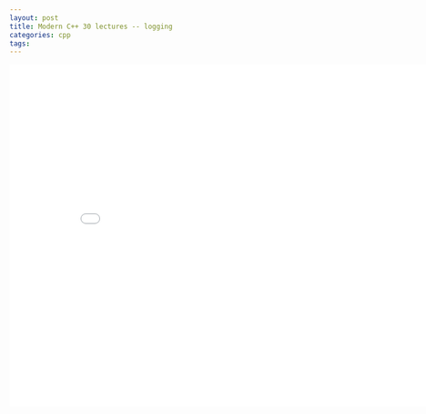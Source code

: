 ```yaml
---
layout: post
title: Modern C++ 30 lectures -- logging
categories: cpp
tags:
---
```


<center><embed src="/pdfs/posts/Modern cpp 30 lectures — logging.pdf" width="850" height="600"></center>
